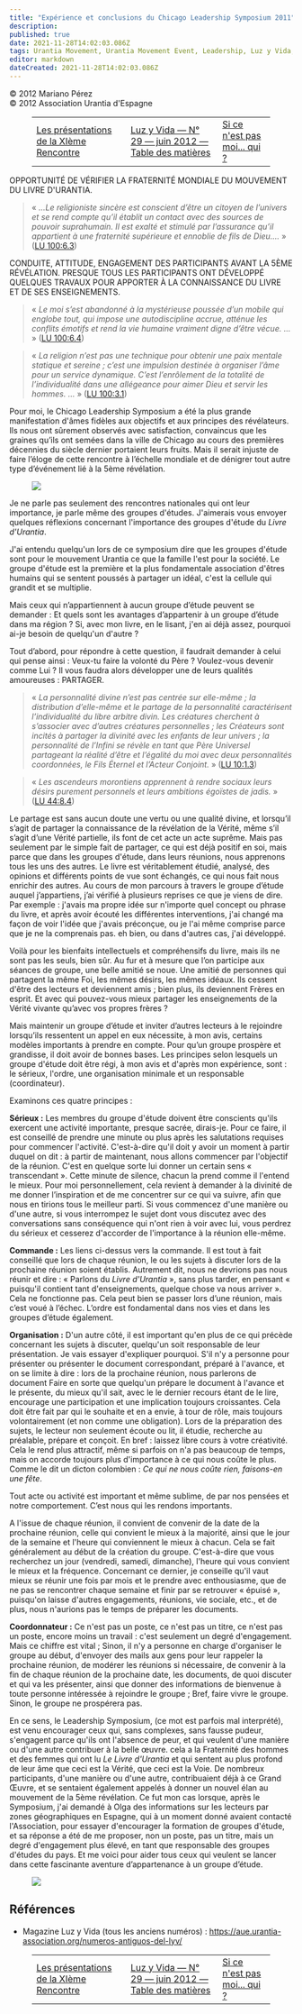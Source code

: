 ```yaml
---
title: "Expérience et conclusions du Chicago Leadership Symposium 2011"
description: 
published: true
date: 2021-11-28T14:02:03.086Z
tags: Urantia Movement, Urantia Movement Event, Leadership, Luz y Vida, article
editor: markdown
dateCreated: 2021-11-28T14:02:03.086Z
---
```


<p class="v-card v-sheet theme--light grey lighten-3 px-2">© 2012 Mariano Pérez<br>© 2012 Association Urantia d'Espagne</p>
<figure class="table chapter-navigator">
  <table>
    <tbody>
      <tr>
        <td>
        <a href="/fr/article/Eduardo_Altuzarra/Las_presentaciones_del_XI_Encuentro">
          <span class="mdi mdi-arrow-left-drop-circle"></span><span class="pl-2">Les présentations de la XIème Rencontre</span>
        </a>
        </td>
        <td>
        <a href="/fr/index/articles_luz_y_vida#luz-y-vida-n°-29-juin-2012">
          <span class="mdi mdi-book-open-variant"></span><span class="pl-2">Luz y Vida — N° 29 — juin 2012 — Table des matières</span>
        </a>
        </td>
        <td>
        <a href="/fr/article/Olga_Lopez/Si_no_soy_yo_quien">
          <span class="pr-2">Si ce n'est pas moi... qui ?</span><span class="mdi mdi-arrow-right-drop-circle"></span>
        </a>
        </td>
      </tr>
    </tbody>
  </table>
</figure>



OPPORTUNITÉ DE VÉRIFIER LA FRATERNITÉ MONDIALE DU MOUVEMENT DU LIVRE D'URANTIA.

> « _...Le religioniste sincère est conscient d’être un citoyen de l’univers et se rend compte qu’il établit un contact avec des sources de pouvoir suprahumain. Il est exalté et stimulé par l’assurance qu’il appartient à une fraternité supérieure et ennoblie de fils de Dieu...._ » (<a id="a39_283"></a>[LU 100:6.3](/fr/The_Urantia_Book/100#p6_3))

CONDUITE, ATTITUDE, ENGAGEMENT DES PARTICIPANTS AVANT LA 5ÈME RÉVÉLATION. PRESQUE TOUS LES PARTICIPANTS ONT DÉVELOPPÉ QUELQUES TRAVAUX POUR APPORTER À LA CONNAISSANCE DU LIVRE ET DE SES ENSEIGNEMENTS.

> « _Le moi s’est abandonné à la mystérieuse poussée d’un mobile qui englobe tout, qui impose une autodiscipline accrue, atténue les conflits émotifs et rend la vie humaine vraiment digne d’être vécue. ..._ » (<a id="a43_210"></a>[LU 100:6.4](/fr/The_Urantia_Book/100#p6_4))

> « _La religion n’est pas une technique pour obtenir une paix mentale statique et sereine ; c’est une impulsion destinée à organiser l’âme pour un service dynamique. C’est l’enrôlement de la totalité de l’individualité dans une allégeance pour aimer Dieu et servir les hommes. ..._ » (<a id="a45_286"></a>[LU 100:3.1](/fr/The_Urantia_Book/100#p3_1))

Pour moi, le Chicago Leadership Symposium a été la plus grande manifestation d'âmes fidèles aux objectifs et aux principes des révélateurs. Ils nous ont sûrement observés avec satisfaction, convaincus que les graines qu’ils ont semées dans la ville de Chicago au cours des premières décennies du siècle dernier portaient leurs fruits. Mais il serait injuste de faire l’éloge de cette rencontre à l’échelle mondiale et de dénigrer tout autre type d’événement lié à la 5ème révélation.

<figure id="Figure_1" class="image urantiapedia">
<img src="/image/article/Luz_y_Vida/LyV29/12.jpg">
</figure>

Je ne parle pas seulement des rencontres nationales qui ont leur importance, je parle même des groupes d'études. J'aimerais vous envoyer quelques réflexions concernant l'importance des groupes d'étude du _Livre d'Urantia_.

J'ai entendu quelqu'un lors de ce symposium dire que les groupes d'étude sont pour le mouvement Urantia ce que la famille l'est pour la société. Le groupe d'étude est la première et la plus fondamentale association d'êtres humains qui se sentent poussés à partager un idéal, c'est la cellule qui grandit et se multiplie.

Mais ceux qui n’appartiennent à aucun groupe d’étude peuvent se demander : Et quels sont les avantages d’appartenir à un groupe d’étude dans ma région ? Si, avec mon livre, en le lisant, j'en ai déjà assez, pourquoi ai-je besoin de quelqu'un d'autre ?

Tout d’abord, pour répondre à cette question, il faudrait demander à celui qui pense ainsi : Veux-tu faire la volonté du Père ? Voulez-vous devenir comme Lui ? Il vous faudra alors développer une de leurs qualités amoureuses : PARTAGER.

> « _La personnalité divine n’est pas centrée sur elle-même ; la distribution d’elle-même et le partage de la personnalité caractérisent l’individualité du libre arbitre divin. Les créatures cherchent à s’associer avec d’autres créatures personnelles ; les Créateurs sont incités à partager la divinité avec les enfants de leur univers ; la personnalité de l’Infini se révèle en tant que Père Universel partageant la réalité d’être et l’égalité du moi avec deux personnalités coordonnées, le Fils Éternel et l’Acteur Conjoint._ » (<a id="a61_531"></a>[LU 10:1.3](/fr/The_Urantia_Book/10#p1_3))

> « _Les ascendeurs morontiens apprennent à rendre sociaux leurs désirs purement personnels et leurs ambitions égoïstes de jadis._ » (<a id="a63_134"></a>[LU 44:8.4](/fr/The_Urantia_Book/44#p8_4))

Le partage est sans aucun doute une vertu ou une qualité divine, et lorsqu’il s’agit de partager la connaissance de la révélation de la Vérité, même s’il s’agit d’une Vérité partielle, ils font de cet acte un acte suprême. Mais pas seulement par le simple fait de partager, ce qui est déjà positif en soi, mais parce que dans les groupes d'étude, dans leurs réunions, nous apprenons tous les uns des autres. Le livre est véritablement étudié, analysé, des opinions et différents points de vue sont échangés, ce qui nous fait nous enrichir des autres. Au cours de mon parcours à travers le groupe d’étude auquel j’appartiens, j’ai vérifié à plusieurs reprises ce que je viens de dire. Par exemple : j'avais ma propre idée sur n'importe quel concept ou phrase du livre, et après avoir écouté les différentes interventions, j'ai changé ma façon de voir l'idée que j'avais préconçue, ou je l'ai même comprise parce que je ne la comprenais pas. eh bien, ou dans d'autres cas, j'ai développé.

Voilà pour les bienfaits intellectuels et compréhensifs du livre, mais ils ne sont pas les seuls, bien sûr. Au fur et à mesure que l’on participe aux séances de groupe, une belle amitié se noue. Une amitié de personnes qui partagent la même Foi, les mêmes désirs, les mêmes idéaux. Ils cessent d'être des lecteurs et deviennent amis ; bien plus, ils deviennent Frères en esprit. Et avec qui pouvez-vous mieux partager les enseignements de la Vérité vivante qu’avec vos propres frères ?

Mais maintenir un groupe d’étude et inviter d’autres lecteurs à le rejoindre lorsqu’ils ressentent un appel en eux nécessite, à mon avis, certains modèles importants à prendre en compte. Pour qu’un groupe prospère et grandisse, il doit avoir de bonnes bases. Les principes selon lesquels un groupe d'étude doit être régi, à mon avis et d'après mon expérience, sont : le sérieux, l'ordre, une organisation minimale et un responsable (coordinateur).

Examinons ces quatre principes :

**Sérieux :** Les membres du groupe d'étude doivent être conscients qu'ils exercent une activité importante, presque sacrée, dirais-je. Pour ce faire, il est conseillé de prendre une minute ou plus après les salutations requises pour commencer l'activité. C'est-à-dire qu'il doit y avoir un moment à partir duquel on dit : à partir de maintenant, nous allons commencer par l'objectif de la réunion. C'est en quelque sorte lui donner un certain sens « transcendant ». Cette minute de silence, chacun la prend comme il l'entend le mieux. Pour moi personnellement, cela revient à demander à la divinité de me donner l’inspiration et de me concentrer sur ce qui va suivre, afin que nous en tirions tous le meilleur parti. Si vous commencez d'une manière ou d'une autre, si vous interrompez le sujet dont vous discutez avec des conversations sans conséquence qui n'ont rien à voir avec lui, vous perdrez du sérieux et cesserez d'accorder de l'importance à la réunion elle-même.

**Commande :** Les liens ci-dessus vers la commande. Il est tout à fait conseillé que lors de chaque réunion, le ou les sujets à discuter lors de la prochaine réunion soient établis. Autrement dit, nous ne devrions pas nous réunir et dire : «  Parlons du _Livre d'Urantia_  », sans plus tarder, en pensant «  puisqu'il contient tant d'enseignements, quelque chose va nous arriver  ». Cela ne fonctionne pas. Cela peut bien se passer lors d’une réunion, mais c’est voué à l’échec. L’ordre est fondamental dans nos vies et dans les groupes d’étude également.

**Organisation :** D'un autre côté, il est important qu'en plus de ce qui précède concernant les sujets à discuter, quelqu'un soit responsable de leur présentation. Je vais essayer d'expliquer pourquoi. S'il n'y a personne pour présenter ou présenter le document correspondant, préparé à l'avance, et on se limite à dire : lors de la prochaine réunion, nous parlerons de document Faire en sorte que quelqu'un prépare le document à l'avance et le présente, du mieux qu'il sait, avec le le dernier recours étant de le lire, encourage une participation et une implication toujours croissantes. Cela doit être fait par qui le souhaite et en a envie, à tour de rôle, mais toujours volontairement (et non comme une obligation). Lors de la préparation des sujets, le lecteur non seulement écoute ou lit, il étudie, recherche au préalable, prépare et conçoit. En bref : laissez libre cours à votre créativité. Cela le rend plus attractif, même si parfois on n'a pas beaucoup de temps, mais on accorde toujours plus d'importance à ce qui nous coûte le plus. Comme le dit un dicton colombien : _Ce qui ne nous coûte rien, faisons-en une fête_.

Tout acte ou activité est important et même sublime, de par nos pensées et notre comportement. C’est nous qui les rendons importants.

A l'issue de chaque réunion, il convient de convenir de la date de la prochaine réunion, celle qui convient le mieux à la majorité, ainsi que le jour de la semaine et l'heure qui conviennent le mieux à chacun. Cela se fait généralement au début de la création du groupe. C'est-à-dire que vous recherchez un jour (vendredi, samedi, dimanche), l'heure qui vous convient le mieux et la fréquence. Concernant ce dernier, je conseille qu'il vaut mieux se réunir une fois par mois et le prendre avec enthousiasme, que de ne pas se rencontrer chaque semaine et finir par se retrouver « épuisé », puisqu'on laisse d'autres engagements, réunions, vie sociale, etc., et de plus, nous n'aurions pas le temps de préparer les documents.

**Coordonnateur :** Ce n'est pas un poste, ce n'est pas un titre, ce n'est pas un poste, encore moins un travail : c'est seulement un degré d'engagement. Mais ce chiffre est vital ; Sinon, il n'y a personne en charge d'organiser le groupe au début, d'envoyer des mails aux gens pour leur rappeler la prochaine réunion, de modérer les réunions si nécessaire, de convenir à la fin de chaque réunion de la prochaine date, les documents, de quoi discuter et qui va les présenter, ainsi que donner des informations de bienvenue à toute personne intéressée à rejoindre le groupe ; Bref, faire vivre le groupe. Sinon, le groupe ne prospérera pas.

En ce sens, le Leadership Symposium, (ce mot est parfois mal interprété), est venu encourager ceux qui, sans complexes, sans fausse pudeur, s'engagent parce qu'ils ont l'absence de peur, et qui veulent d'une manière ou d'une autre contribuer à la belle œuvre. cela a la Fraternité des hommes et des femmes qui ont lu _Le Livre d'Urantia_ et qui sentent au plus profond de leur âme que ceci est la Vérité, que ceci est la Voie. De nombreux participants, d'une manière ou d'une autre, contribuaient déjà à ce Grand Œuvre, et se sentaient également appelés à donner un nouvel élan au mouvement de la 5ème révélation. Ce fut mon cas lorsque, après le Symposium, j'ai demandé à Olga des informations sur les lecteurs par zones géographiques en Espagne, qui à un moment donné avaient contacté l'Association, pour essayer d'encourager la formation de groupes d'étude, et sa réponse a été de me proposer, non un poste, pas un titre, mais un degré d'engagement plus élevé, en tant que responsable des groupes d'études du pays. Et me voici pour aider tous ceux qui veulent se lancer dans cette fascinante aventure d’appartenance à un groupe d’étude.

<figure id="Figure_2" class="image urantiapedia">
<img src="/image/article/Luz_y_Vida/LyV29/13.jpg">
</figure>

## Références

- Magazine Luz y Vida (tous les anciens numéros) : https://aue.urantia-association.org/numeros-antiguos-del-lyv/



<figure class="table chapter-navigator">
  <table>
    <tbody>
      <tr>
        <td>
        <a href="/fr/article/Eduardo_Altuzarra/Las_presentaciones_del_XI_Encuentro">
          <span class="mdi mdi-arrow-left-drop-circle"></span><span class="pl-2">Les présentations de la XIème Rencontre</span>
        </a>
        </td>
        <td>
        <a href="/fr/index/articles_luz_y_vida#luz-y-vida-n°-29-juin-2012">
          <span class="mdi mdi-book-open-variant"></span><span class="pl-2">Luz y Vida — N° 29 — juin 2012 — Table des matières</span>
        </a>
        </td>
        <td>
        <a href="/fr/article/Olga_Lopez/Si_no_soy_yo_quien">
          <span class="pr-2">Si ce n'est pas moi... qui ?</span><span class="mdi mdi-arrow-right-drop-circle"></span>
        </a>
        </td>
      </tr>
    </tbody>
  </table>
</figure>
